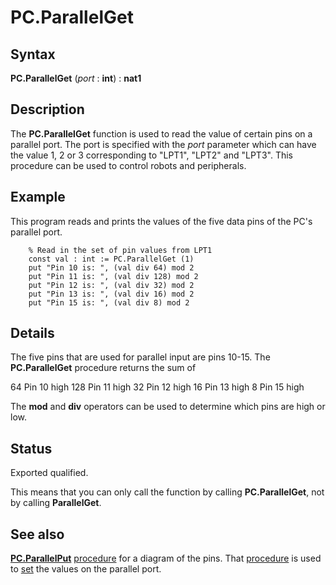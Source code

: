 
# PC.ParallelGet

## Syntax
**PC.ParallelGet** (_port_ : **int**) : **nat1**

## Description
The **PC.ParallelGet** function is used to read the value of certain pins on a parallel port. The port is specified with the _port_ parameter which can have the value 1, 2 or 3 corresponding to "LPT1", "LPT2" and "LPT3". This procedure can be used to control robots and peripherals.


## Example
This program reads and prints the values of the five data pins of the PC's parallel port.

        % Read in the set of pin values from LPT1
        const val : int := PC.ParallelGet (1)   
        put "Pin 10 is: ", (val div 64) mod 2
        put "Pin 11 is: ", (val div 128) mod 2
        put "Pin 12 is: ", (val div 32) mod 2
        put "Pin 13 is: ", (val div 16) mod 2
        put "Pin 15 is: ", (val div 8) mod 2
## Details
The five pins that are used for parallel input are pins 10-15. The **PC.ParallelGet** procedure returns the sum of 


64    Pin 10 high
128   Pin 11 high 
32    Pin 12 high 
16    Pin 13 high 
8    Pin 15 high


The **mod** and **div** operators can be used to determine which pins are high or low. 


## Status
Exported qualified.

This means that you can only call the function by calling **PC.ParallelGet**, not by calling **ParallelGet**.


## See also
**[PC.ParallelPut](pc_parallelput.html)** [procedure](procedure.html) for a diagram of the pins. That [procedure](procedure.html) is used to [set](set.html) the values on the parallel port.

